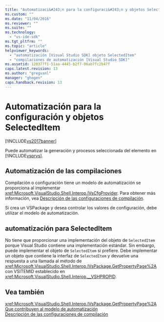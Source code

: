 ```yaml
---
title: "Automatizaci&#243;n para la configuraci&#243;n y objetos SelectedItem | Microsoft Docs"
ms.custom: ""
ms.date: "11/04/2016"
ms.reviewer: ""
ms.suite: ""
ms.technology: 
  - "vs-ide-sdk"
ms.tgt_pltfrm: ""
ms.topic: "article"
helpviewer_keywords: 
  - "automatización [Visual Studio SDK] objeto SelectedItem"
  - "compilaciones de automatización [Visual Studio SDK]"
ms.assetid: 120377f1-51aa-4445-b2f7-06ab7fc2b47f
caps.latest.revision: 13
ms.author: "gregvanl"
manager: "ghogen"
caps.handback.revision: 13
---
```

# Automatizaci&#243;n para la configuraci&#243;n y objetos SelectedItem
[!INCLUDE[vs2017banner](../../code-quality/includes/vs2017banner.md)]

Puede automatizar la generación y procesos seleccionada del elemento en [!INCLUDE[vsprvs](../../code-quality/includes/vsprvs_md.md)].  
  
## Automatización de las compilaciones  
 Compilación o configuración tiene un modelo de automatización se proporciona al implementar <xref:Microsoft.VisualStudio.Shell.Interop.IVsCfgProvider>.  Para obtener más información, vea [Descripción de las configuraciones de compilación](../../ide/understanding-build-configurations.md).  
  
 Si crea un VSPackage y desea controlar los valores de configuración, debe utilizar el modelo de automatización.  
  
## automatización para SelectedItem  
 No tiene que proporcionar una implementación del objeto de `SelectedItem` porque Visual Studio contiene una implementación estándar.  Sin embargo, puede implementar el objeto de `SelectedItem` si prefiere.  Debe implementar un objeto que contiene la interfaz de `SelectedItem` y devuelve una respuesta a una llamada al método de <xref:Microsoft.VisualStudio.Shell.Interop.IVsPackage.GetPropertyPage%2A> con VSITEMID establecido en <xref:Microsoft.VisualStudio.Shell.Interop.__VSHPROPID>.  
  
## Vea también  
 <xref:Microsoft.VisualStudio.Shell.Interop.IVsPackage.GetPropertyPage%2A>   
 [Que contribuyen al modelo de automatización](../../extensibility/internals/contributing-to-the-automation-model.md)   
 [Descripción de las configuraciones de compilación](../../ide/understanding-build-configurations.md)